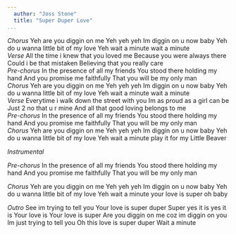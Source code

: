 ```yaml
---
  author: "Joss Stone"
  title: "Super Duper Love"
...
```

*Chorus*
Yeh are you diggin on me
Yeh yeh yeh
Im diggin on u now baby
Yeh do u wanna little bit of my love
Yeh wait a minute wait a minute
\
*Verse*
All the time i knew that you loved me
Because you were always there
Could i be that mistaken
Believing that you really care
\
*Pre-chorus*
In the presence of all my friends
You stood there holding my hand
And you promise me faithfully
That you will be my only man
\
*Chorus*
Yeh are you diggin on me
Yeh yeh yeh
Im diggin on u now baby
Yeh do u wanna little bit of my love
Yeh wait a minute wait a minute
\
*Verse*
Everytime i walk down the street with you
Im as proud as a girl can be
Just 2 no that u r mine
And all that good loving belongs to me
\
*Pre-chorus*
In the presence of all my friends
You stood there holding my hand
And you promise me faithfully
That you will be my only man
\
*Chorus*
Yeh are you diggin on me
Yeh yeh yeh
Im diggin on u now baby
Yeh do u wanna little bit of my love
Yeh wait a minute play it for my Little Beaver

*Instrumental*

*Pre-chorus*
In the presence of all my friends
You stood there holding my hand
And you promise me faithfully
That you will be my only man

*Chorus*
Yeh are you diggin on me
Yeh yeh yeh
Im diggin on u now baby
Yeh do u wanna little bit of my love
Yeh wait a minute your love is super oh baby

*Outro*
See im trying to tell you
Your love is super duper
Super yes it is yes it is
Your love is
Your love is super
Are you diggin on me coz im diggin on you
Im just trying to tell you
Oh this love is super duper
Wait a minute
